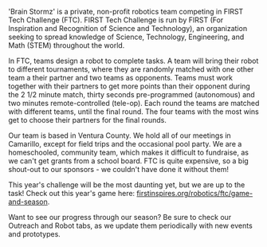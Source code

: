 'Brain Stormz' is a private, non-profit robotics team competing in FIRST Tech Challenge (FTC). FIRST Tech Challenge is run by FIRST (For Inspiration and Recognition of Science and Technology), an organization seeking to spread knowledge of Science, Technology, Engineering, and Math (STEM) throughout the world.   

In FTC, teams design a robot to complete tasks. A team will bring their robot to different tournaments, where they are randomly matched with one other team a their partner and two teams as opponents. Teams must work together with their partners to get more points than their opponent during the 2 1/2 minute match, thirty seconds pre-programmed (autonomous) and two minutes remote-controlled (tele-op). Each round the teams are matched with different teams, until the final round. The four teams with the most wins get to choose their partners for the final rounds.   

Our team is based in Ventura County. We hold all of our meetings in Camarillo, except for field trips and the occasional pool party. We are a homeschooled, community team, which makes it difficult to fundraise, as we can't get grants from a school board. FTC is quite expensive, so a big shout-out to our sponsors - we couldn't have done it without them!    

This year's challenge will be the most daunting yet, but we are up to the task! Check out this year's game here: [firstinspires.org/robotics/ftc/game-and-season](https://www.firstinspires.org/robotics/ftc/game-and-season).

Want to see our progress through our season? Be sure to check our Outreach and Robot tabs, as we update them periodically with new events and prototypes.